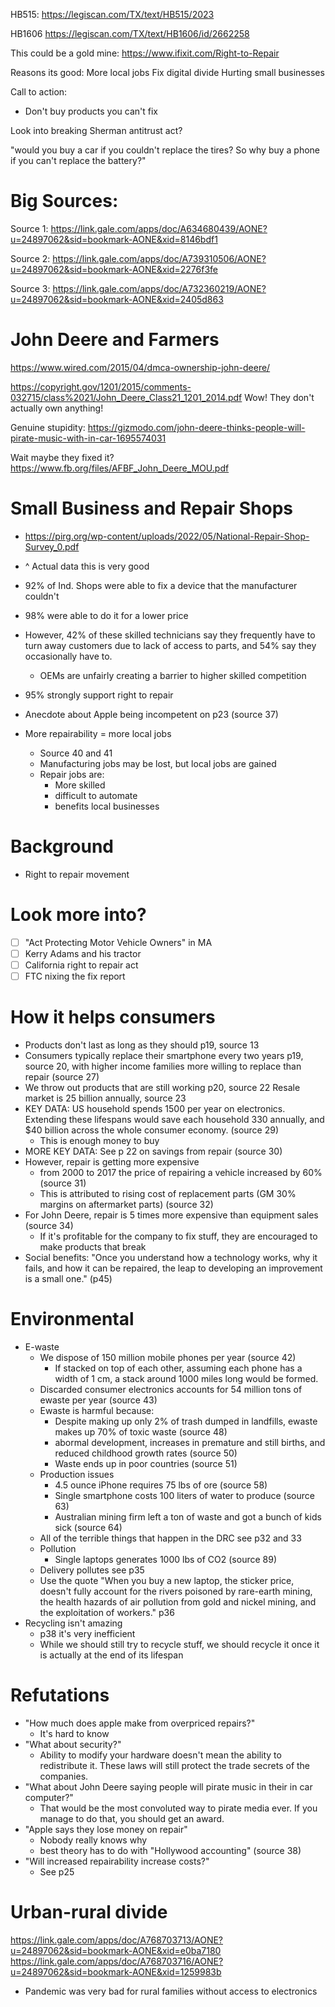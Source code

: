 HB515:
https://legiscan.com/TX/text/HB515/2023

HB1606
https://legiscan.com/TX/text/HB1606/id/2662258

This could be a gold mine:
https://www.ifixit.com/Right-to-Repair

Reasons its good:
More local jobs
Fix digital divide
Hurting small businesses

Call to action:

- Don't buy products you can't fix

Look into breaking Sherman antitrust act?

"would you buy a car if you couldn't replace the tires? So why buy a phone if you can't replace the battery?"

# Big Sources:

Source 1:
https://link.gale.com/apps/doc/A634680439/AONE?u=24897062&sid=bookmark-AONE&xid=8146bdf1

Source 2:
https://link.gale.com/apps/doc/A739310506/AONE?u=24897062&sid=bookmark-AONE&xid=2276f3fe

Source 3:
https://link.gale.com/apps/doc/A732360219/AONE?u=24897062&sid=bookmark-AONE&xid=2405d863

# John Deere and Farmers

https://www.wired.com/2015/04/dmca-ownership-john-deere/

https://copyright.gov/1201/2015/comments-032715/class%2021/John_Deere_Class21_1201_2014.pdf
Wow! They don't actually own anything!

Genuine stupidity:
https://gizmodo.com/john-deere-thinks-people-will-pirate-music-with-in-car-1695574031

Wait maybe they fixed it?
https://www.fb.org/files/AFBF_John_Deere_MOU.pdf

# Small Business and Repair Shops

- https://pirg.org/wp-content/uploads/2022/05/National-Repair-Shop-Survey_0.pdf
- ^ Actual data this is very good
- 92% of Ind. Shops were able to fix a device that the manufacturer couldn't
- 98% were able to do it for a lower price
- However, 42% of these skilled technicians say they frequently have to turn away customers due to lack of access to parts, and 54% say they occasionally have to.
  - OEMs are unfairly creating a barrier to higher skilled competition
- 95% strongly support right to repair
- Anecdote about Apple being incompetent on p23 (source 37)

- More repairability = more local jobs
  - Source 40 and 41
  - Manufacturing jobs may be lost, but local jobs are gained
  - Repair jobs are:
    - More skilled
    - difficult to automate
    - benefits local businesses

# Background

- Right to repair movement

# Look more into?

- [ ] "Act Protecting Motor Vehicle Owners" in MA
- [ ] Kerry Adams and his tractor
- [ ] California right to repair act
- [ ] FTC nixing the fix report

# How it helps consumers

- Products don't last as long as they should p19, source 13
- Consumers typically replace their smartphone every two years p19, source 20, with higher income families more willing to replace than repair (source 27)
- We throw out products that are still working p20, source 22 Resale market is 25 billion annually, source 23
- KEY DATA: US household spends 1500 per year on electronics. Extending these lifespans would save each household 330 annually, and $40 billion across the whole consumer economy. (source 29)
  - This is enough money to buy
- MORE KEY DATA: See p 22 on savings from repair (source 30)
- However, repair is getting more expensive
  - from 2000 to 2017 the price of repairing a vehicle increased by 60% (source 31)
  - This is attributed to rising cost of replacement parts (GM 30% margins on aftermarket parts) (source 32)
- For John Deere, repair is 5 times more expensive than equipment sales (source 34)
  - If it's profitable for the company to fix stuff, they are encouraged to make products that break
- Social benefits: "Once you understand how a technology works, why it fails, and how it can be repaired, the leap to developing an improvement is a small one." (p45)

# Environmental

- E-waste
  - We dispose of 150 million mobile phones per year (source 42)
    - If stacked on top of each other, assuming each phone has a width of 1 cm, a stack around 1000 miles long would be formed.
  - Discarded consumer electronics accounts for 54 million tons of ewaste per year (source 43)
  - Ewaste is harmful because:
    - Despite making up only 2% of trash dumped in landfills, ewaste makes up 70% of toxic waste (source 48)
    - abormal development, increases in premature and still births, and reduced childhood growth rates (source 50)
    - Waste ends up in poor countries (source 51)
  - Production issues
    - 4.5 ounce iPhone requires 75 lbs of ore (source 58)
    - Single smartphone costs 100 liters of water to produce (source 63)
    - Australian mining firm left a ton of waste and got a bunch of kids sick (source 64)
  - All of the terrible things that happen in the DRC see p32 and 33
  - Pollution
    - Single laptops generates 1000 lbs of CO2 (source 89)
  - Delivery pollutes see p35
  - Use the quote "When you buy a new laptop, the sticker price, doesn't fully account for the rivers poisoned by rare-earth mining, the health hazards of air pollution from gold and nickel mining, and the exploitation of workers." p36
- Recycling isn't amazing
  - p38 it's very inefficient
  - While we should still try to recycle stuff, we should recycle it once it is actually at the end of its lifespan

# Refutations

- "How much does apple make from overpriced repairs?"
  - It's hard to know
- "What about security?"
  - Ability to modify your hardware doesn't mean the ability to redistribute it. These laws will still protect the trade secrets of the companies.
- "What about John Deere saying people will pirate music in their in car computer?"
  - That would be the most convoluted way to pirate media ever. If you manage to do that, you should get an award.
- "Apple says they lose money on repair"
  - Nobody really knows why
  - best theory has to do with "Hollywood accounting" (source 38)
- "Will increased repairability increase costs?"
  - See p25

# Urban-rural divide

https://link.gale.com/apps/doc/A768703713/AONE?u=24897062&sid=bookmark-AONE&xid=e0ba7180
https://link.gale.com/apps/doc/A768703716/AONE?u=24897062&sid=bookmark-AONE&xid=1259983b

- Pandemic was very bad for rural families without access to electronics
